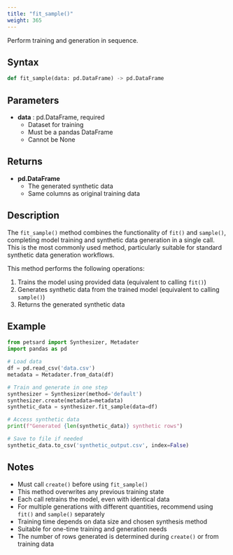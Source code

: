 ```yaml
---
title: "fit_sample()"
weight: 365
---
```


Perform training and generation in sequence.

## Syntax

```python
def fit_sample(data: pd.DataFrame) -> pd.DataFrame
```

## Parameters

- **data** : pd.DataFrame, required
    - Dataset for training
    - Must be a pandas DataFrame
    - Cannot be None

## Returns

- **pd.DataFrame**
    - The generated synthetic data
    - Same columns as original training data

## Description

The `fit_sample()` method combines the functionality of `fit()` and `sample()`, completing model training and synthetic data generation in a single call. This is the most commonly used method, particularly suitable for standard synthetic data generation workflows.

This method performs the following operations:
1. Trains the model using provided data (equivalent to calling `fit()`)
2. Generates synthetic data from the trained model (equivalent to calling `sample()`)
3. Returns the generated synthetic data

## Example

```python
from petsard import Synthesizer, Metadater
import pandas as pd

# Load data
df = pd.read_csv('data.csv')
metadata = Metadater.from_data(df)

# Train and generate in one step
synthesizer = Synthesizer(method='default')
synthesizer.create(metadata=metadata)
synthetic_data = synthesizer.fit_sample(data=df)

# Access synthetic data
print(f"Generated {len(synthetic_data)} synthetic rows")

# Save to file if needed
synthetic_data.to_csv('synthetic_output.csv', index=False)
```

## Notes

- Must call `create()` before using `fit_sample()`
- This method overwrites any previous training state
- Each call retrains the model, even with identical data
- For multiple generations with different quantities, recommend using `fit()` and `sample()` separately
- Training time depends on data size and chosen synthesis method
- Suitable for one-time training and generation needs
- The number of rows generated is determined during `create()` or from training data